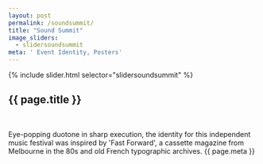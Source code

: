 ```yaml
---
layout: post
permalink: /soundsummit/
title: "Sound Summit"
image_sliders:
  - slidersoundsummit
meta: ' Event Identity, Posters'
---
```

<section class="section fadeup clear">

<div class="col-3-4 centre_align">
  <div id="slideshow">
  {% include slider.html selector="slidersoundsummit" %}
  </div>

  <div class="txt-centre">
    <h2>{{ page.title }}</h2><br>
    <p>Eye-popping duotone in sharp execution, the identity for this independent music festival was inspired by 'Fast Forward', a cassette magazine from Melbourne in the 80s and old French typographic archives.
      <span class="meta">{{ page.meta }}</span>
    </p>
    </div>
</div>

</section>
